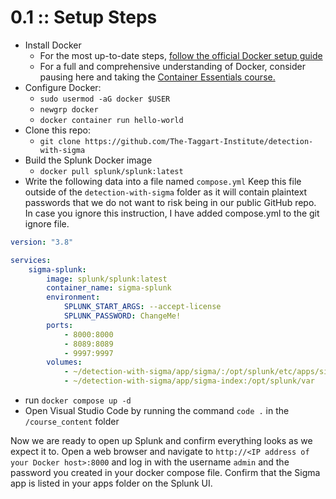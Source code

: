 # 0.1 :: Setup Steps

- Install Docker
	- For the most up-to-date steps, [follow the official Docker setup guide](https://docs.docker.com/engine/install/ubuntu/)
	- For a full and comprehensive understanding of Docker, consider pausing here and taking the [Container Essentials course.](https://taggartinstitute.org/p/container-essentials)
- Configure Docker:
	- `sudo usermod -aG docker $USER`
	- `newgrp docker`
	- `docker container run hello-world`
- Clone this repo:
	- `git clone https://github.com/The-Taggart-Institute/detection-with-sigma`
- Build the Splunk Docker image
	- `docker pull splunk/splunk:latest`
- Write the following data into a file named `compose.yml` Keep this file outside of the `detection-with-sigma` folder as it will contain plaintext passwords that we do not want to risk being in our public GitHub repo. In case you ignore this instruction, I have added compose.yml to the git ignore file.

```yaml
version: "3.8"

services:
    sigma-splunk:
        image: splunk/splunk:latest
        container_name: sigma-splunk
        environment:
            SPLUNK_START_ARGS: --accept-license
            SPLUNK_PASSWORD: ChangeMe!
        ports:
            - 8000:8000
            - 8089:8089
            - 9997:9997
        volumes:
            - ~/detection-with-sigma/app/sigma/:/opt/splunk/etc/apps/sigma
            - ~/detection-with-sigma/app/sigma-index:/opt/splunk/var
```

- run `docker compose up -d`
- Open Visual Studio Code by running the command `code .` in the `/course_content` folder

Now we are ready to open up Splunk and confirm everything looks as we expect it to. Open a web browser and navigate to `http://<IP address of your Docker host>:8000` and log in with the username `admin` and the password you created in your docker compose file. Confirm that the Sigma app is listed in your apps folder on the Splunk UI.
